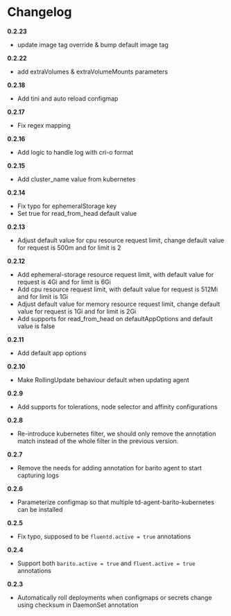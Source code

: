 # Changelog

**0.2.23**
- update image tag override & bump default image tag

**0.2.22**
- add extraVolumes & extraVolumeMounts parameters

**0.2.18**

- Add tini and auto reload configmap

**0.2.17**

- Fix regex mapping

**0.2.16**

- Add logic to handle log with cri-o format

**0.2.15**

- Add cluster_name value from kubernetes

**0.2.14**

- Fix typo for ephemeralStorage key
- Set true for read_from_head default value

**0.2.13**

- Adjust default value for cpu resource request limit, change default value for request is 500m and for limit is 2

**0.2.12**

- Add ephemeral-storage resource request limit, with default value for request is 4Gi and for limit is 6Gi
- Add cpu resource request limit, with default value for request is 512Mi and for limit is 1Gi
- Adjust default value for memory resource request limit, change default value for request is 1Gi and for limit is 2Gi
- Add supports for read_from_head on defaultAppOptions and default value is false

**0.2.11**

- Add default app options

**0.2.10**

- Make RollingUpdate behaviour default when updating agent

**0.2.9**

- Add supports for tolerations, node selector and affinity configurations

**0.2.8**

- Re-introduce kubernetes filter, we should only remove the annotation match instead of the whole filter in the previous version.

**0.2.7**

- Remove the needs for adding annotation for barito agent to start capturing logs

**0.2.6**

- Parameterize configmap so that multiple td-agent-barito-kubernetes can be installed

**0.2.5**

- Fix typo, supposed to be `fluentd.active = true` annotations

**0.2.4**

- Support both `barito.active = true` and `fluent.active = true` annotations

**0.2.3**

- Automatically roll deployments when configmaps or secrets change using checksum in DaemonSet annotation
